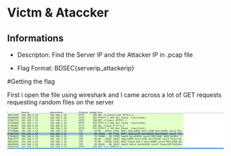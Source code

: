 # Victm & Ataccker


## Informations

* Descripton: Find the Server IP and the Attacker IP in .pcap file

* Flag Format: BDSEC{serverip_attackerip}


#Getting the flag 

First i open the file using  wireshark and I came across a lot of GET requests requesting random files on the server
<p align="center"><img src="https://github.com/AmoloHT/CTFs/blob/main/s022-07-11_01-48.png"></p>
